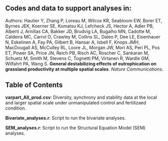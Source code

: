 ## Codes and data to support analyses in:
Authors: Hautier Y, Zhang P, Loreau M, Wilcox KR, Seabloom EW, Borer ET, Byrnes JEK, Koerner SE, Komatsu KJ, Lefcheck JS, Hector A, Adler PB, Alberti J, Arnillas CA, Bakker JD, Brudvig LA, Bugalho MN, Cadotte M, Caldeira MC, Carrol O, Crawley M, Collins SL, Daleo P, Dee LE, Eisenhauer N, Eskelinen A, Fay PA, Gilbert B, Hansar A, Isbell F, Knops JMH, MacDougall AS, McCulley RL, Loore JL, Morgan JW, Mori AS, Peri PL, Pos ET, Power SA, Price JN, Reich PB, Risch AC, Roscher C, Sankaran M, Schuetz M, Smith M, Stevens C, Tognetti PM, Virtanen R, Wardle GM, Wilfahrt PA, Wang S. **General destabilizing effects of eutrophication on grassland productivity at multiple spatial scales**. _Nature Communications_.

## Table of Contents  

**varpart_All_prod.csv**: Diversity, aynchrony and stability data at the local and larger spatial scale under unmanipulated control and fertilizaed condition.

**Bivariate_analyses.r**: Script to run the bivariate analyses.

**SEM_analyses.r**: Script to run the Structural Equation Model (SEM) analyses.


